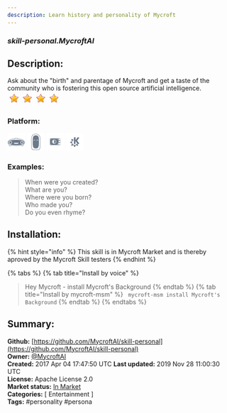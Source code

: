 ```yaml
---
description: Learn history and personality of Mycroft
---
```


### _skill-personal.MycroftAI_  
## Description:  
Ask about the "birth" and parentage of Mycroft and get a taste of the community
who is fostering this open source artificial intelligence.  
![](../.gitbook/assets/star.png)![](../.gitbook/assets/star.png)![](../.gitbook/assets/star.png)![](../.gitbook/assets/star.png)  
### Platform:  
 ![Mark I](../.gitbook/assets/mark-1-icon.png)  ![Mark II](../.gitbook/assets/mark-2-icon.png)  ![Picroft](../.gitbook/assets/picroft-icon.png)  ![plasmoid](../.gitbook/assets/kde.png)   
### Examples:  
> When were you created?  
> What are you?  
> Where were you born?  
> Who made you?  
> Do you even rhyme?  
  
## Installation:  
{% hint style="info" %}
This skill is in Mycroft Market and is thereby aproved by the Mycroft Skill testers
{% endhint %}
    
{% tabs %}
{% tab title="Install by voice" %}
> Hey Mycroft - install Mycroft's Background
{% endtab %}
  {% tab title="Install by mycroft-msm" %}
``` mycroft-msm install Mycroft's Background```
{% endtab %}
  {% endtabs %}
    
## Summary:  
**Github:** [https://github.com/MycroftAI/skill-personal](https://github.com/MycroftAI/skill-personal)  
**Owner:** [@MycroftAI](https://github.com/MycroftAI)  
**Created:** 2017 Apr 04 17:47:50 UTC  **Last updated:** 2019 Nov 28 11:00:30 UTC  
**License:** Apache License 2.0  
**Market status:** [In Market](https://market.mycroft.ai/skill/mycroft-personal)  
**Categories:** [ Entertainment ]   
**Tags:** \#personality \#persona   
